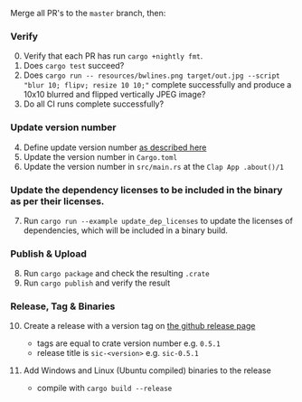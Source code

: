 Merge all PR's to the `master` branch, then:

### Verify

0. Verify that each PR has run `cargo +nightly fmt`.
1. Does `cargo test` succeed?
2. Does `cargo run -- resources/bwlines.png target/out.jpg --script "blur 10; flipv; resize 10 10;"` complete
    successfully and produce a 10x10 blurred and flipped vertically JPEG image?
3. Do all CI runs complete successfully?


### Update version number

4. Define update version number [as described here](https://doc.rust-lang.org/cargo/reference/publishing.html#publishing-a-new-version-of-an-existing-crate)
5. Update the version number in `Cargo.toml`
6. Update the version number in `src/main.rs` at the `Clap App .about()/1`

### Update the dependency licenses to be included in the binary as per their licenses.

7. Run `cargo run --example update_dep_licenses` to update the licenses of dependencies, which will be included in
    a binary build.

### Publish & Upload

8. Run `cargo package` and check the resulting `.crate`
9. Run `cargo publish` and verify the result


### Release, Tag & Binaries

10. Create a release with a version tag on [the github release page](https://github.com/foresterre/sic/releases)
    - tags are equal to crate version number e.g. `0.5.1`
    - release title is `sic-<version>` e.g. `sic-0.5.1`


11. Add Windows and Linux (Ubuntu compiled) binaries to the release
    - compile with `cargo build --release`

